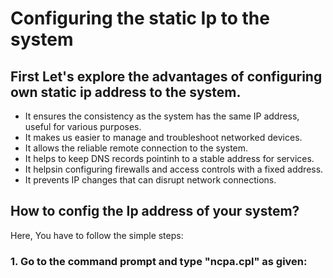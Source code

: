 # Configuring the static Ip to the system
## First Let's explore the advantages of configuring own static ip address to the system.
- It ensures the consistency as the system has the same IP address, useful for various purposes.
- It makes us easier to manage and troubleshoot networked devices.
- It allows the reliable remote connection to the system.
- It helps to keep DNS records pointinh to a stable address for services.
- It helpsin configuring firewalls and access controls with a fixed address.
- It prevents IP changes that can disrupt network connections.
## How to config the Ip address of your system?
Here, You have to follow the simple steps:
### 1. Go to the command prompt and type "ncpa.cpl" as given:

